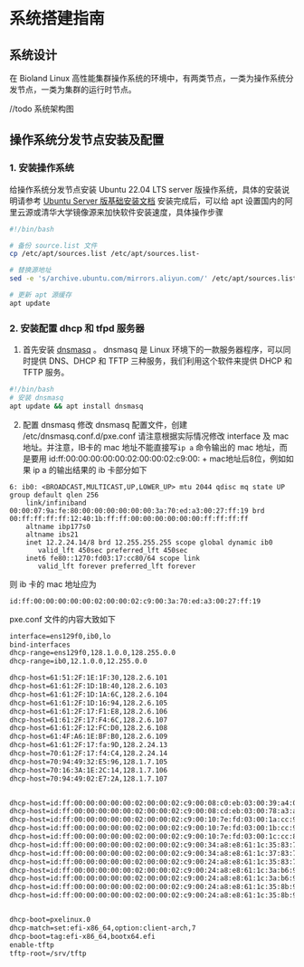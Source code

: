 # 系统搭建指南

## 系统设计
在 Bioland Linux 高性能集群操作系统的环境中，有两类节点，一类为操作系统分发节点，一类为集群的运行时节点。

//todo 系统架构图

## 操作系统分发节点安装及配置

### 1. 安装操作系统
给操作系统分发节点安装 Ubuntu 22.04 LTS server 版操作系统，具体的安装说明请参考 [Ubuntu Server 版基础安装文档](https://ubuntu.com/server/docs/installation)
安装完成后，可以给 apt 设置国内的阿里云源或清华大学镜像源来加快软件安装速度，具体操作步骤

```bash
#!/bin/bash

# 备份 source.list 文件
cp /etc/apt/sources.list /etc/apt/sources.list-

# 替换源地址
sed -e 's/archive.ubuntu.com/mirrors.aliyun.com/' /etc/apt/sources.list- > /etc/apt/sources.list

# 更新 apt 源缓存
apt update
```

### 2. 安装配置 dhcp 和 tfpd 服务器
1) 首先安装 [dnsmasq](https://thekelleys.org.uk/dnsmasq/doc.html) 。 dnsmasq 是 Linux 环境下的一款服务器程序，可以同时提供 DNS、DHCP 和 TFTP 三种服务，我们利用这个软件来提供 DHCP 和 TFTP 服务。

```bash
#!/bin/bash
# 安装 dnsmasq
apt update && apt install dnsmasq
```

2) 配置 dnsmasq
修改 dnsmasq 配置文件，创建 /etc/dnsmasq.conf.d/pxe.conf
请注意根据实际情况修改 interface 及 mac 地址。并注意，IB卡的 mac 地址不能直接写```ip a``` 命令输出的 mac 地址，而是要用
id:ff:00:00:00:00:00:02:00:00:02:c9:00: + mac地址后8位，例如如果 ip a 的输出结果的 ib 卡部分如下
```
6: ib0: <BROADCAST,MULTICAST,UP,LOWER_UP> mtu 2044 qdisc mq state UP group default qlen 256
    link/infiniband 00:00:07:9a:fe:80:00:00:00:00:00:00:3a:70:ed:a3:00:27:ff:19 brd 00:ff:ff:ff:ff:12:40:1b:ff:ff:00:00:00:00:00:00:ff:ff:ff:ff
    altname ibp177s0
    altname ibs21
    inet 12.2.24.14/8 brd 12.255.255.255 scope global dynamic ib0
       valid_lft 450sec preferred_lft 450sec
    inet6 fe80::1270:fd03:17:cc80/64 scope link
       valid_lft forever preferred_lft forever
``` 
则 ib 卡的 mac 地址应为
```
id:ff:00:00:00:00:00:02:00:00:02:c9:00:3a:70:ed:a3:00:27:ff:19
```

pxe.conf 文件的内容大致如下
```txt
interface=ens129f0,ib0,lo
bind-interfaces
dhcp-range=ens129f0,128.1.0.0,128.255.0.0
dhcp-range=ib0,12.1.0.0,12.255.0.0

dhcp-host=61:51:2F:1E:1F:30,128.2.6.101
dhcp-host=61:61:2F:1D:1B:40,128.2.6.103
dhcp-host=61:61:2F:1D:1A:6C,128.2.6.104
dhcp-host=61:61:2F:1D:16:94,128.2.6.105
dhcp-host=61:61:2F:17:F1:E8,128.2.6.106
dhcp-host=61:61:2F:17:F4:6C,128.2.6.107
dhcp-host=61:61:2F:12:FC:D0,128.2.6.108
dhcp-host=61:4F:A6:1E:BF:B0,128.2.6.109
dhcp-host=61:61:2F:17:fa:9D,128.2.24.13
dhcp-host=70:61:2F:17:f4:C4,128.2.24.14
dhcp-host=70:94:49:32:E5:96,128.1.7.105
dhcp-host=70:16:3A:1E:2C:14,128.1.7.106
dhcp-host=70:94:49:02:E7:2A,128.1.7.107


dhcp-host=id:ff:00:00:00:00:00:02:00:00:02:c9:00:08:c0:eb:03:00:39:a4:04,12.2.6.101
dhcp-host=id:ff:00:00:00:00:00:02:00:00:02:c9:00:08:cd:eb:03:00:78:a3:a4,12.2.6.102
dhcp-host=id:ff:00:00:00:00:00:02:00:00:02:c9:00:10:7e:fd:03:00:1a:cc:98,12.2.6.103
dhcp-host=id:ff:00:00:00:00:00:02:00:00:02:c9:00:10:7e:fd:03:00:1b:cc:90,12.2.6.104
dhcp-host=id:ff:00:00:00:00:00:02:00:00:02:c9:00:10:7e:fd:03:00:1c:cc:80,12.2.6.105
dhcp-host=id:ff:00:00:00:00:00:02:00:00:02:c9:00:34:a8:e8:61:1c:35:83:76,12.1.6.106
dhcp-host=id:ff:00:00:00:00:00:02:00:00:02:c9:00:34:a8:e8:61:1c:37:83:78,12.1.6.107
dhcp-host=id:ff:00:00:00:00:00:02:00:00:02:c9:00:24:a8:e8:61:1c:35:83:71,12.1.6.108
dhcp-host=id:ff:00:00:00:00:00:02:00:00:02:c9:00:24:a8:e8:61:1c:3a:b6:91,12.1.6.109
dhcp-host=id:ff:00:00:00:00:00:02:00:00:02:c9:00:24:a8:e8:61:1c:3a:b6:92,12.1.7.105
dhcp-host=id:ff:00:00:00:00:00:02:00:00:02:c9:00:24:a8:e8:61:1c:35:8b:93,12.1.7.106
dhcp-host=id:ff:00:00:00:00:00:02:00:00:02:c9:00:24:a8:e8:61:1c:35:8b:94,12.1.7.107


dhcp-boot=pxelinux.0
dhcp-match=set:efi-x86_64,option:client-arch,7
dhcp-boot=tag:efi-x86_64,bootx64.efi
enable-tftp
tftp-root=/srv/tftp
```





